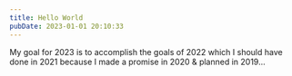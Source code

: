 ```yaml
---
title: Hello World
pubDate: 2023-01-01 20:10:33
---
```

My goal for 2023 is to accomplish the goals of 2022 which I should have done in 2021 because I made a promise in 2020 & planned in 2019...